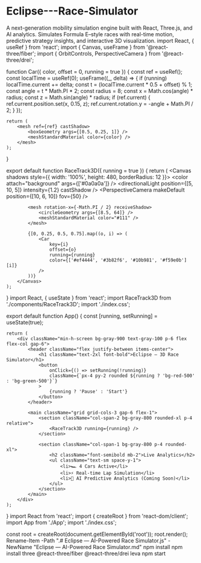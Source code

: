 # Eclipse---Race-Simulator
A next-generation mobility simulation engine built with React, Three.js, and AI analytics. Simulates Formula E–style races with real-time motion, predictive strategy insights, and interactive 3D visualization.
import React, { useRef } from 'react';
import { Canvas, useFrame } from '@react-three/fiber';
import { OrbitControls, PerspectiveCamera } from '@react-three/drei';

function Car({ color, offset = 0, running = true }) {
    const ref = useRef();
    const localTime = useRef(0);
    useFrame((_, delta) => {
        if (running) localTime.current += delta;
        const t = (localTime.current * 0.5 + offset) % 1;
        const angle = t * Math.PI * 2;
        const radius = 8;
        const x = Math.cos(angle) * radius;
        const z = Math.sin(angle) * radius;
        if (ref.current) {
            ref.current.position.set(x, 0.15, z);
            ref.current.rotation.y = -angle + Math.PI / 2;
        }
    });

    return (
        <mesh ref={ref} castShadow>
            <boxGeometry args={[0.5, 0.25, 1]} />
            <meshStandardMaterial color={color} />
        </mesh>
    );
}

export default function RaceTrack3D({ running = true }) {
    return (
        <Canvas shadows style={{ width: '100%', height: 480, borderRadius: 12 }}>
            <color attach="background" args={['#0a0a0a']} />
            <ambientLight intensity={0.6} />
            <directionalLight position={[5, 10, 5]} intensity={1.2} castShadow />
            <PerspectiveCamera makeDefault position={[10, 6, 10]} fov={50} />
            <OrbitControls enablePan={false} enableZoom />

            <mesh rotation-x={-Math.PI / 2} receiveShadow>
                <circleGeometry args={[8.5, 64]} />
                <meshStandardMaterial color="#111" />
            </mesh>

            {[0, 0.25, 0.5, 0.75].map((o, i) => (
                <Car
                    key={i}
                    offset={o}
                    running={running}
                    color={['#ef4444', '#3b82f6', '#10b981', '#f59e0b'][i]}
                />
            ))}
        </Canvas>
    );
}
import React, { useState } from 'react';
import RaceTrack3D from './components/RaceTrack3D';
import './index.css';

export default function App() {
    const [running, setRunning] = useState(true);

    return (
        <div className="min-h-screen bg-gray-900 text-gray-100 p-6 flex flex-col gap-6">
            <header className="flex justify-between items-center">
                <h1 className="text-2xl font-bold">Eclipse — 3D Race Simulator</h1>
                <button
                    onClick={() => setRunning(!running)}
                    className={`px-4 py-2 rounded ${running ? 'bg-red-500' : 'bg-green-500'}`}
                >
                    {running ? 'Pause' : 'Start'}
                </button>
            </header>

            <main className="grid grid-cols-3 gap-6 flex-1">
                <section className="col-span-2 bg-gray-800 rounded-xl p-4 relative">
                    <RaceTrack3D running={running} />
                </section>

                <section className="col-span-1 bg-gray-800 p-4 rounded-xl">
                    <h2 className="font-semibold mb-2">Live Analytics</h2>
                    <ul className="text-sm space-y-1">
                        <li>🏎️ 4 Cars Active</li>
                        <li>⚡ Real-time Lap Simulation</li>
                        <li>🧠 AI Predictive Analytics (Coming Soon)</li>
                    </ul>
                </section>
            </main>
        </div>
    );
}
import React from 'react';
import { createRoot } from 'react-dom/client';
import App from './App';
import './index.css';

const root = createRoot(document.getElementById('root'));
root.render(<App />);
Rename-Item -Path ".\# Eclipse — AI-Powered Race Simulator.js" -NewName "Eclipse — AI-Powered Race Simulator.md"
npm install
npm install three @react-three/fiber @react-three/drei leva
npm start
